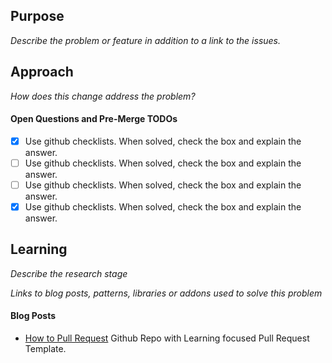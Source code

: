 ## Purpose
_Describe the problem or feature in addition to a link to the issues._

## Approach
_How does this change address the problem?_

#### Open Questions and Pre-Merge TODOs
- [x] Use github checklists. When solved, check the box and explain the answer.
- [ ] Use github checklists. When solved, check the box and explain the answer.
- [ ] Use github checklists. When solved, check the box and explain the answer.
- [x] Use github checklists. When solved, check the box and explain the answer.

## Learning
_Describe the research stage_

_Links to blog posts, patterns, libraries or addons used to solve this problem_

#### Blog Posts
- [How to Pull Request](https://github.com/flexyford/pull-request) Github Repo with Learning focused Pull Request Template.

